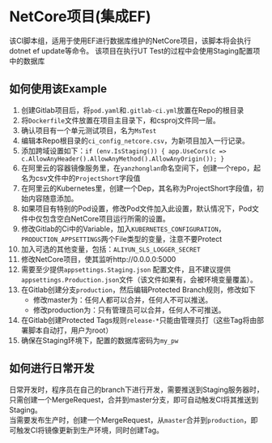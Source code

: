 # NetCore项目(集成EF)

该CI脚本组，适用于使用EF进行数据库维护的NetCore项目，该脚本将会执行dotnet ef update等命令。
该项目在执行UT Test的过程中会使用Staging配置项中的数据库

## 如何使用该Example

1. 创建Gitlab项目后，将``pod.yaml``和``.gitlab-ci.yml``放置在Repo的根目录
2. 将``Dockerfile``文件放置在项目主目录下，和csproj文件同一层。
3. 确认项目有一个单元测试项目，名为``MsTest``
3. 编辑本Repo根目录的``ci_config_netcore.csv``，为新项目加入一行记录。
4. 添加跨域设置如下：`` if (env.IsStaging()) { app.UseCors(c => c.AllowAnyHeader().AllowAnyMethod().AllowAnyOrigin()); } ``
5. 在阿里云的容器镜像服务里，在``yanzhonglan``命名空间下，创建一个repo，起名为csv文件中的``ProjectShort``字段值
6. 在阿里云的Kubernetes里，创建一个Dep，其名称为ProjectShort字段值，初始内容随意添加。
7. 如果项目有特别的Pod设置，修改Pod文件加入此设置，默认情况下，Pod文件中仅包含空白NetCore项目运行所需的设置。
8. 修改Gitlab的Ci中的Variable，加入``KUBERNETES_CONFIGURATION``，``PRODUCTION_APPSETTINGS``两个File类型的变量，注意不要Protect
9. 加入可选的其他变量，包括：``ALIYUN_SLS_LOGGER_SECRET``
10. 修改NetCore项目，使其监听http://0.0.0.0:5000
11. 需要至少提供``appsettings.Staging.json`` 配置文件，且不建议提供``appsettings.Production.json``文件（该文件如果有，会被环境变量覆盖）。
12. 在Gitlab创建分支``production``，然后编辑Protected Branch规则，修改如下
    * 修改master为：任何人都可以合并，任何人不可以推送。
    * 修改production为：只有管理员可以合并，任何人不可推送。
13. 在Gitlab创建Protected Tags规则``release-*``只能由管理员打（这些Tag将由部署脚本自动打，用户为root）
14. 确保在Staging环境下，配置的数据库密码为``my_pw``

## 如何进行日常开发

日常开发时，程序员在自己的branch下进行开发，需要推送到Staging服务器时，只需创建一个MergeRequest，合并到master分支，即可自动触发CI将其推送到Staging。  
当需要发布生产时，创建一个MergeRequest，从``master``合并到``production``，即可触发CI将镜像更新到生产环境，同时创建Tag。
